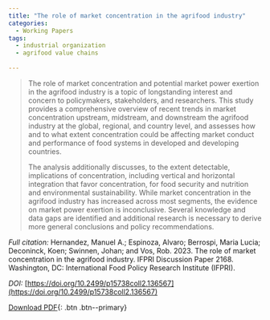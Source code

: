 ```yaml
---
title: "The role of market concentration in the agrifood industry"
categories:
  - Working Papers
tags:
  - industrial organization
  - agrifood value chains
    
---
```

> The role of market concentration and potential market power exertion in the agrifood industry is a topic of longstanding interest and concern to policymakers, stakeholders, and researchers. This study provides a comprehensive overview of recent trends in market concentration upstream, midstream, and downstream the agrifood industry at the global, regional, and country level, and assesses how and to what extent concentration could be affecting market conduct and performance of food systems in developed and developing countries.
> 
> The analysis additionally discusses, to the extent detectable, implications of concentration, including vertical and horizontal integration that favor concentration, for food security and nutrition and environmental sustainability. While market concentration in the agrifood industry has increased across most segments, the evidence on market power exertion is inconclusive. Several knowledge and data gaps are identified and additional research is necessary to derive more general conclusions and policy recommendations.

*Full citation:* Hernandez, Manuel A.; Espinoza, Alvaro; Berrospi, Maria Lucia; Deconinck, Koen; Swinnen, Johan; and Vos, Rob. 2023. The role of market concentration in the agrifood industry. IFPRI Discussion Paper 2168. Washington, DC: International Food Policy Research Institute (IFPRI). 

*DOI:* [https://doi.org/10.2499/p15738coll2.136567](https://doi.org/10.2499/p15738coll2.136567)

[Download PDF](https://ebrary.ifpri.org/utils/getfile/collection/p15738coll2/id/136567/filename/136780.pdf){: .btn .btn--primary}




